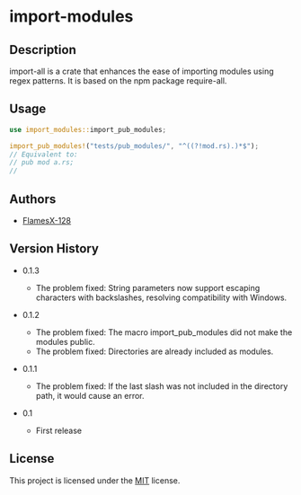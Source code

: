 # import-modules

## Description

import-all is a crate that enhances the ease of importing modules using regex patterns. It is based on the npm package require-all.

## Usage

```rs
use import_modules::import_pub_modules;

import_pub_modules!("tests/pub_modules/", "^((?!mod.rs).)*$");
// Equivalent to:
// pub mod a.rs;
//

```

## Authors

- [FlamesX-128](https://github.com/FlamesX-128/)

## Version History

- 0.1.3
    + The problem fixed: String parameters now support escaping characters with backslashes, resolving compatibility with Windows.

- 0.1.2
    + The problem fixed: The macro import_pub_modules did not make the modules public.
    + The problem fixed: Directories are already included as modules.

- 0.1.1
    + The problem fixed: If the last slash was not included in the directory path, it would cause an error.

- 0.1
    + First release

## License

This project is licensed under the [MIT](https://github.com/FlamesX-128/import-modules/blob/main/LICENSE) license.
